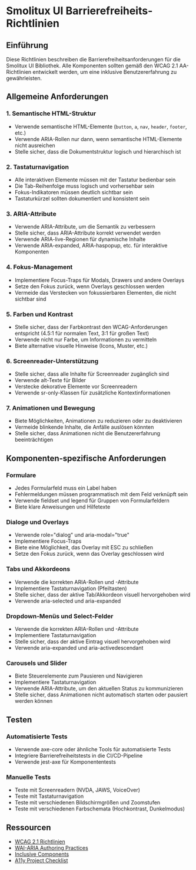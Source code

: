 # Smolitux UI Barrierefreiheits-Richtlinien

## Einführung

Diese Richtlinien beschreiben die Barrierefreiheitsanforderungen für die Smolitux UI Bibliothek. Alle Komponenten sollten gemäß den WCAG 2.1 AA-Richtlinien entwickelt werden, um eine inklusive Benutzererfahrung zu gewährleisten.

## Allgemeine Anforderungen

### 1. Semantische HTML-Struktur

- Verwende semantische HTML-Elemente (`button`, `a`, `nav`, `header`, `footer`, etc.)
- Verwende ARIA-Rollen nur dann, wenn semantische HTML-Elemente nicht ausreichen
- Stelle sicher, dass die Dokumentstruktur logisch und hierarchisch ist

### 2. Tastaturnavigation

- Alle interaktiven Elemente müssen mit der Tastatur bedienbar sein
- Die Tab-Reihenfolge muss logisch und vorhersehbar sein
- Fokus-Indikatoren müssen deutlich sichtbar sein
- Tastaturkürzel sollten dokumentiert und konsistent sein

### 3. ARIA-Attribute

- Verwende ARIA-Attribute, um die Semantik zu verbessern
- Stelle sicher, dass ARIA-Attribute korrekt verwendet werden
- Verwende ARIA-live-Regionen für dynamische Inhalte
- Verwende ARIA-expanded, ARIA-haspopup, etc. für interaktive Komponenten

### 4. Fokus-Management

- Implementiere Focus-Traps für Modals, Drawers und andere Overlays
- Setze den Fokus zurück, wenn Overlays geschlossen werden
- Vermeide das Verstecken von fokussierbaren Elementen, die nicht sichtbar sind

### 5. Farben und Kontrast

- Stelle sicher, dass der Farbkontrast den WCAG-Anforderungen entspricht (4.5:1 für normalen Text, 3:1 für großen Text)
- Verwende nicht nur Farbe, um Informationen zu vermitteln
- Biete alternative visuelle Hinweise (Icons, Muster, etc.)

### 6. Screenreader-Unterstützung

- Stelle sicher, dass alle Inhalte für Screenreader zugänglich sind
- Verwende alt-Texte für Bilder
- Verstecke dekorative Elemente vor Screenreadern
- Verwende sr-only-Klassen für zusätzliche Kontextinformationen

### 7. Animationen und Bewegung

- Biete Möglichkeiten, Animationen zu reduzieren oder zu deaktivieren
- Vermeide blinkende Inhalte, die Anfälle auslösen könnten
- Stelle sicher, dass Animationen nicht die Benutzererfahrung beeinträchtigen

## Komponenten-spezifische Anforderungen

### Formulare

- Jedes Formularfeld muss ein Label haben
- Fehlermeldungen müssen programmatisch mit dem Feld verknüpft sein
- Verwende fieldset und legend für Gruppen von Formularfeldern
- Biete klare Anweisungen und Hilfetexte

### Dialoge und Overlays

- Verwende role="dialog" und aria-modal="true"
- Implementiere Focus-Traps
- Biete eine Möglichkeit, das Overlay mit ESC zu schließen
- Setze den Fokus zurück, wenn das Overlay geschlossen wird

### Tabs und Akkordeons

- Verwende die korrekten ARIA-Rollen und -Attribute
- Implementiere Tastaturnavigation (Pfeiltasten)
- Stelle sicher, dass der aktive Tab/Akkordeon visuell hervorgehoben wird
- Verwende aria-selected und aria-expanded

### Dropdown-Menüs und Select-Felder

- Verwende die korrekten ARIA-Rollen und -Attribute
- Implementiere Tastaturnavigation
- Stelle sicher, dass der aktive Eintrag visuell hervorgehoben wird
- Verwende aria-expanded und aria-activedescendant

### Carousels und Slider

- Biete Steuerelemente zum Pausieren und Navigieren
- Implementiere Tastaturnavigation
- Verwende ARIA-Attribute, um den aktuellen Status zu kommunizieren
- Stelle sicher, dass Animationen nicht automatisch starten oder pausiert werden können

## Testen

### Automatisierte Tests

- Verwende axe-core oder ähnliche Tools für automatisierte Tests
- Integriere Barrierefreiheitstests in die CI/CD-Pipeline
- Verwende jest-axe für Komponententests

### Manuelle Tests

- Teste mit Screenreadern (NVDA, JAWS, VoiceOver)
- Teste mit Tastaturnavigation
- Teste mit verschiedenen Bildschirmgrößen und Zoomstufen
- Teste mit verschiedenen Farbschemata (Hochkontrast, Dunkelmodus)

## Ressourcen

- [WCAG 2.1 Richtlinien](https://www.w3.org/TR/WCAG21/)
- [WAI-ARIA Authoring Practices](https://www.w3.org/TR/wai-aria-practices-1.1/)
- [Inclusive Components](https://inclusive-components.design/)
- [A11y Project Checklist](https://www.a11yproject.com/checklist/)